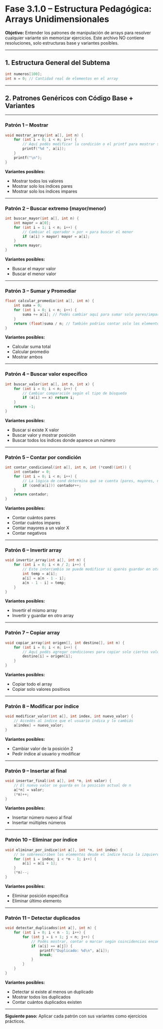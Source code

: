 # Fase 3.1.0 – Estructura Pedagógica: Arrays Unidimensionales

**Objetivo:** Entender los patrones de manipulación de arrays para resolver cualquier variante sin memorizar ejercicios. Este archivo NO contiene resoluciones, solo estructuras base y variantes posibles.

---

## 1. Estructura General del Subtema

```c
int numeros[100];
int n = 0; // Cantidad real de elementos en el array
```

---

## 2. Patrones Genéricos con Código Base + Variantes

---

### Patrón 1 – Mostrar

```c
void mostrar_array(int a[], int n) {
    for (int i = 0; i < n; i++) {
        // Aquí podés modificar la condición o el printf para mostrar según filtros
        printf("%d ", a[i]);
    }
    printf("\n");
}
```

**Variantes posibles:**
- Mostrar todos los valores
- Mostrar solo los índices pares
- Mostrar solo los índices impares

---

### Patrón 2 – Buscar extremo (mayor/menor)

```c
int buscar_mayor(int a[], int n) {
    int mayor = a[0];
    for (int i = 1; i < n; i++) {
        // Cambiar el operador > por < para buscar el menor
        if (a[i] > mayor) mayor = a[i];
    }
    return mayor;
}
```

**Variantes posibles:**
- Buscar el mayor valor
- Buscar el menor valor

---

### Patrón 3 – Sumar y Promediar

```c
float calcular_promedio(int a[], int n) {
    int suma = 0;
    for (int i = 0; i < n; i++) {
        suma += a[i]; // Podés cambiar aquí para sumar solo pares/impares
    }
    return (float)suma / n; // También podrías contar solo los elementos válidos
}
```

**Variantes posibles:**
- Calcular suma total
- Calcular promedio
- Mostrar ambos

---

### Patrón 4 – Buscar valor específico

```c
int buscar_valor(int a[], int n, int x) {
    for (int i = 0; i < n; i++) {
        // Cambiar comparación según el tipo de búsqueda
        if (a[i] == x) return i;
    }
    return -1;
}
```

**Variantes posibles:**
- Buscar si existe X valor
- Buscar valor y mostrar posición
- Buscar todos los índices donde aparece un número

---

### Patrón 5 – Contar por condición

```c
int contar_condicional(int a[], int n, int (*cond)(int)) {
    int contador = 0;
    for (int i = 0; i < n; i++) {
        // La lógica de cond determina qué se cuenta (pares, mayores, negativos, etc.)
        if (cond(a[i])) contador++;
    }
    return contador;
}
```

**Variantes posibles:**
- Contar cuántos pares
- Contar cuántos impares
- Contar mayores a un valor X
- Contar negativos

---

### Patrón 6 – Invertir array

```c
void invertir_array(int a[], int n) {
    for (int i = 0; i < n / 2; i++) {
        // Este intercambio se puede modificar si querés guardar en otro array
        int temp = a[i];
        a[i] = a[n - 1 - i];
        a[n - 1 - i] = temp;
    }
}
```

**Variantes posibles:**
- Invertir el mismo array
- Invertir y guardar en otro array

---

### Patrón 7 – Copiar array

```c
void copiar_array(int origen[], int destino[], int n) {
    for (int i = 0; i < n; i++) {
        // Aquí podés agregar condiciones para copiar solo ciertos valores
        destino[i] = origen[i];
    }
}
```

**Variantes posibles:**
- Copiar todo el array
- Copiar solo valores positivos

---

### Patrón 8 – Modificar por índice

```c
void modificar_valor(int a[], int index, int nuevo_valor) {
    // Accedés al índice que el usuario indica y lo cambiás
    a[index] = nuevo_valor;
}
```

**Variantes posibles:**
- Cambiar valor de la posición 2
- Pedir índice al usuario y modificar

---

### Patrón 9 – Insertar al final

```c
void insertar_final(int a[], int *n, int valor) {
    // El nuevo valor se guarda en la posición actual de n
    a[*n] = valor;
    (*n)++;
}
```

**Variantes posibles:**
- Insertar número nuevo al final
- Insertar múltiples números

---

### Patrón 10 – Eliminar por índice

```c
void eliminar_por_indice(int a[], int *n, int index) {
    // Se sobreescriben los elementos desde el índice hacia la izquierda
    for (int i = index; i < *n - 1; i++) {
        a[i] = a[i + 1];
    }
    (*n)--;
}
```

**Variantes posibles:**
- Eliminar posición específica
- Eliminar último elemento

---

### Patrón 11 – Detectar duplicados

```c
void detectar_duplicados(int a[], int n) {
    for (int i = 0; i < n - 1; i++) {
        for (int j = i + 1; j < n; j++) {
            // Podés mostrar, contar o marcar según coincidencias encontradas
            if (a[i] == a[j]) {
                printf("Duplicado: %d\n", a[i]);
                break;
            }
        }
    }
}
```

**Variantes posibles:**
- Detectar si existe al menos un duplicado
- Mostrar todos los duplicados
- Contar cuántos duplicados existen

---

**Siguiente paso:** Aplicar cada patrón con sus variantes como ejercicios prácticos.

